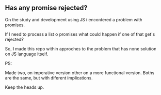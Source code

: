 ## Has any promise rejected?

On the study and development using JS i encontered a problem with promises.

If I need to process a list o promises what could happen if one of that get's rejected?

So, I made this repo within approches to the problem that has none solution on JS language itself.

PS:

Made two, on imperative version other on a more functional version.
Boths are the same, but with diferent implications.

Keep the heads up.
